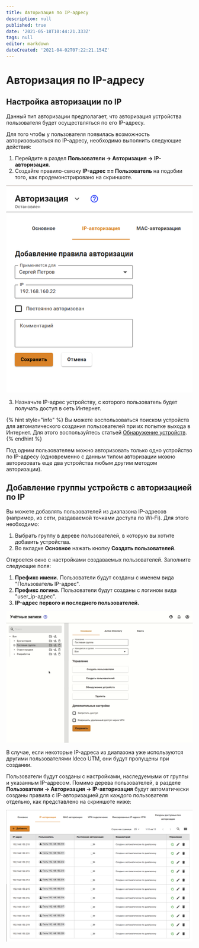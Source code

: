 ```yaml
---
title: Авторизация по IP-адресу
description: null
published: true
date: '2021-05-18T10:44:21.333Z'
tags: null
editor: markdown
dateCreated: '2021-04-02T07:22:21.154Z'
---
```


# Авторизация по IP-адресу

## Настройка авторизации по IP

Данный тип авторизации предполагает, что авторизация устройства пользователя будет осуществляться по его IP-адресу.

Для того чтобы у пользователя появилась возможность авторизовываться по IP-адресу, необходимо выполнить следующие действия:

1. Перейдите в раздел **Пользователи -&gt; Авторизация -&gt; IP-авторизация**.
2. Создайте правило-связку **IP-адрес == Пользователь** на подобии того, как продемонстрировано на скриншоте.

![](../../../.gitbook/assets/ip-authorization-rule.png)

3. Назначьте IP-адрес устройству, с которого пользователь будет получать доступ в сеть Интернет.


{% hint style="info" %}
Вы можете воспользоваться поиском устройств для автоматического создания пользователей при их попытке выхода в Интернет. Для этого воспользуйтесь статьей [Обнаружение устройств](../device-discovery.md).
{% endhint %}

Под одним пользователем можно авторизовать только одно устройство по IP-адресу \(одновременно с данным типом авторизации можно авторизовать еще два устройства любым другим методом авторизации\).

## Добавление группы устройств с авторизацией по IP

Вы можете добавлять пользователей из диапазона IP-адресов (например, из сети, раздаваемой точками доступа по Wi-Fi). Для этого необходимо:

1. Выбрать группу в дереве пользователей, в которую вы хотите добавить устройства.
2. Во вкладке **Основное** нажать кнопку **Создать пользователей**.

Откроется окно с настройками создаваемых пользователей. Заполните следующие поля:

1. **Префикс имени.** Пользователи будут созданы с именем вида "Пользователь IP-адрес".
2. **Префикс логина.** Пользователи будут созданы с логином вида "user\_ip-адрес".
3. **IP-адрес первого и последнего пользователей.**

![](../../../.gitbook/assets/mass-user-creating.gif)

В случае, если некоторые IP-адреса из диапазона уже используются другими пользователями Ideco UTM, они будут пропущены при создании.

Пользователи будут созданы с настройками, наследуемыми от группы и указанным IP-адресом. Помимо дерева пользователей, в разделе **Пользователи -> Авторизация -> IP-авторизация** будут автоматически созданы правила с IP-авторизацией для каждого пользователя отдельно, как представлено на скриншоте ниже:

![](../../../.gitbook/assets/result-mass-user-creating.png)
